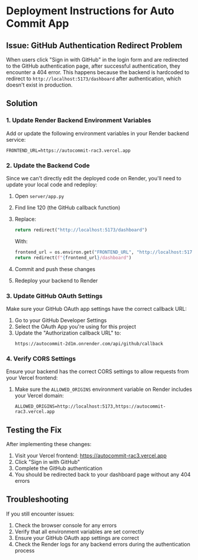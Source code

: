 # Deployment Instructions for Auto Commit App

## Issue: GitHub Authentication Redirect Problem

When users click "Sign in with GitHub" in the login form and are redirected to the GitHub authentication page, after successful authentication, they encounter a 404 error. This happens because the backend is hardcoded to redirect to `http://localhost:5173/dashboard` after authentication, which doesn't exist in production.

## Solution

### 1. Update Render Backend Environment Variables

Add or update the following environment variables in your Render backend service:

```
FRONTEND_URL=https://autocommit-rac3.vercel.app
```

### 2. Update the Backend Code

Since we can't directly edit the deployed code on Render, you'll need to update your local code and redeploy:

1. Open `server/app.py`
2. Find line 120 (the GitHub callback function)
3. Replace:
   ```python
   return redirect("http://localhost:5173/dashboard")
   ```
   
   With:
   ```python
   frontend_url = os.environ.get("FRONTEND_URL", "http://localhost:5173")
   return redirect(f"{frontend_url}/dashboard")
   ```

4. Commit and push these changes
5. Redeploy your backend to Render

### 3. Update GitHub OAuth Settings

Make sure your GitHub OAuth app settings have the correct callback URL:

1. Go to your GitHub Developer Settings
2. Select the OAuth App you're using for this project
3. Update the "Authorization callback URL" to:
   ```
   https://autocommit-2d1m.onrender.com/api/github/callback
   ```

### 4. Verify CORS Settings

Ensure your backend has the correct CORS settings to allow requests from your Vercel frontend:

1. Make sure the `ALLOWED_ORIGINS` environment variable on Render includes your Vercel domain:
   ```
   ALLOWED_ORIGINS=http://localhost:5173,https://autocommit-rac3.vercel.app
   ```

## Testing the Fix

After implementing these changes:

1. Visit your Vercel frontend: https://autocommit-rac3.vercel.app
2. Click "Sign in with GitHub"
3. Complete the GitHub authentication
4. You should be redirected back to your dashboard page without any 404 errors

## Troubleshooting

If you still encounter issues:

1. Check the browser console for any errors
2. Verify that all environment variables are set correctly
3. Ensure your GitHub OAuth app settings are correct
4. Check the Render logs for any backend errors during the authentication process